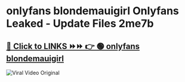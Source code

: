 
 # onlyfans blondemauigirl Onlyfans Leaked - Update Files 2me7b

## <h2><a href="https://clipsfans.com/onlyfans_blondemauigirl&ref=git">🔗 Click to LINKS ⏩⏩ 👉 🟢 onlyfans blondemauigirl </a></h2>

<a href="https://clipsfans.com/onlyfans_blondemauigirl&ref=git" rel="nofollow" data-target="animated-image.originalLink"><img src="https://i.ibb.co.com/xMMVF88/686577567.gif" alt="Viral Video Original" style="max-width: 100%; display: inline-block;" data-target="animated-image.originalImage"></a>


